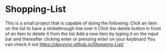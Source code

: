# Shopping-List
This is a small project that is capable of doing the following:
Click an item on the list to have a strikethrough line over it
Click the delete button in front of an item to delete it from the list
Add a new item by typing it on the input bar and thereafter clicking enter or pressing enter on your keyboard
You can check it out https://dayvyno.github.io/Shopping-List/
